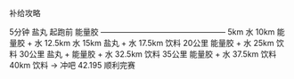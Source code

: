 补给攻略

5分钟 盐丸
起跑前 能量胶
————————————————
5km 水
10km 能量胶 + 水
12.5km 水
15km 盐丸 + 水
17.5km 饮料
20公里 能量胶 + 水
25km 饮料
30公里 盐丸 + 能量胶 + 水
32.5km 饮料
35公里 能量胶 + 水
37.5km 饮料
40km 饮料 -> 冲吧
42.195 顺利完赛
